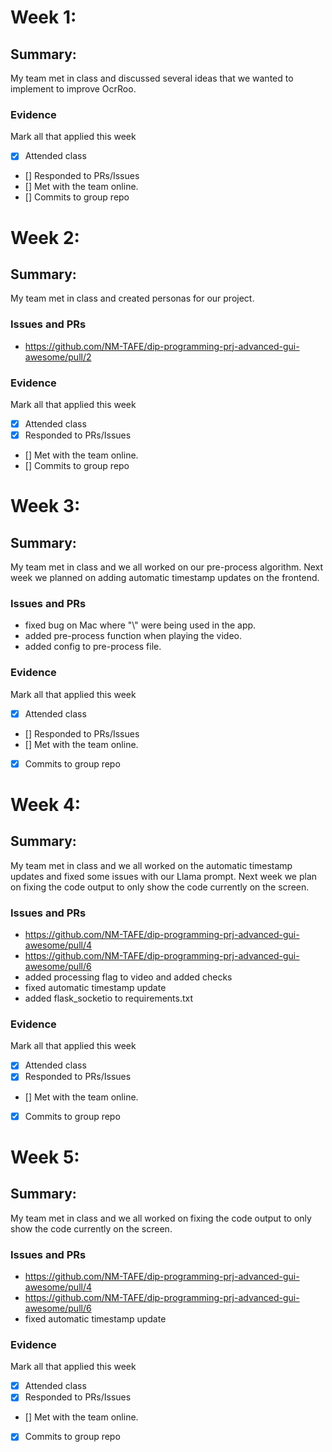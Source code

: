 # Week 1:

## Summary:

My team met in class and discussed several ideas that we wanted to implement to improve OcrRoo.

### Evidence
Mark all that applied this week
- [x] Attended class
- [] Responded to PRs/Issues
- [] Met with the team online.
- [] Commits to group repo

# Week 2:

## Summary:

My team met in class and created personas for our project.

### Issues and PRs
- https://github.com/NM-TAFE/dip-programming-prj-advanced-gui-awesome/pull/2

### Evidence
Mark all that applied this week
- [x] Attended class
- [x] Responded to PRs/Issues
- [] Met with the team online.
- [] Commits to group repo

# Week 3:

## Summary:

My team met in class and we all worked on our pre-process algorithm.
Next week we planned on adding automatic timestamp updates on the frontend.

### Issues and PRs
- fixed bug on Mac where "\\" were being used in the app.
- added pre-process function when playing the video.
- added config to pre-process file.

### Evidence
Mark all that applied this week
- [x] Attended class
- [] Responded to PRs/Issues
- [] Met with the team online.
- [x] Commits to group repo

# Week 4:

## Summary:

My team met in class and we all worked on the automatic timestamp updates and
fixed some issues with our Llama prompt. Next week we plan on fixing the code
output to only show the code currently on the screen.

### Issues and PRs
- https://github.com/NM-TAFE/dip-programming-prj-advanced-gui-awesome/pull/4
- https://github.com/NM-TAFE/dip-programming-prj-advanced-gui-awesome/pull/6
- added processing flag to video and added checks
- fixed automatic timestamp update
- added flask_socketio to requirements.txt

### Evidence
Mark all that applied this week
- [x] Attended class
- [x] Responded to PRs/Issues
- [] Met with the team online.
- [x] Commits to group repo


# Week 5:

## Summary:

My team met in class and we all worked on fixing the code
output to only show the code currently on the screen.

### Issues and PRs
- https://github.com/NM-TAFE/dip-programming-prj-advanced-gui-awesome/pull/4
- https://github.com/NM-TAFE/dip-programming-prj-advanced-gui-awesome/pull/6
- fixed automatic timestamp update

### Evidence
Mark all that applied this week
- [x] Attended class
- [x] Responded to PRs/Issues
- [] Met with the team online.
- [x] Commits to group repo
